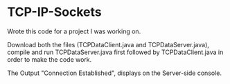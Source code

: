 # TCP-IP-Sockets

Wrote this code for a project I was working on.

Download both the files (TCPDataClient.java and TCPDataServer.java), compile and run TCPDataServer.java first followed by TCPDataClient.java in order to make the code work.


The Output "Connection Established", displays on the Server-side console.
